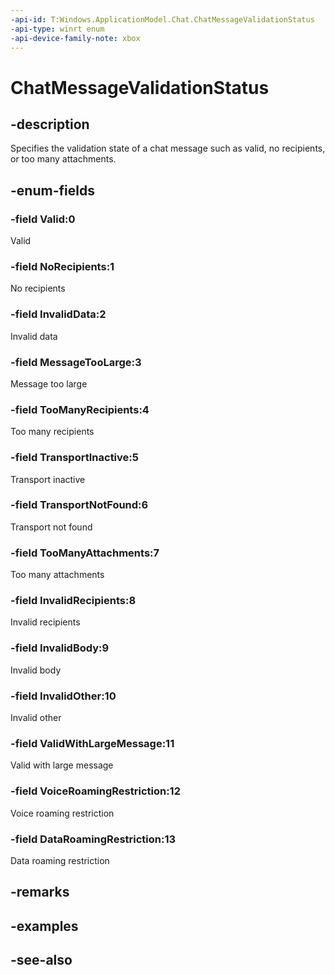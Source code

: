 ```yaml
---
-api-id: T:Windows.ApplicationModel.Chat.ChatMessageValidationStatus
-api-type: winrt enum
-api-device-family-note: xbox
---
```


<!-- Enumeration syntax
public enum Windows.ApplicationModel.Chat.ChatMessageValidationStatus : int
-->

# ChatMessageValidationStatus

## -description
Specifies the validation state of a chat message such as valid, no recipients, or too many attachments.

## -enum-fields
### -field Valid:0
Valid

### -field NoRecipients:1
No recipients

### -field InvalidData:2
Invalid data

### -field MessageTooLarge:3
Message too large

### -field TooManyRecipients:4
Too many recipients

### -field TransportInactive:5
Transport inactive

### -field TransportNotFound:6
Transport not found

### -field TooManyAttachments:7
Too many attachments

### -field InvalidRecipients:8
Invalid recipients

### -field InvalidBody:9
Invalid body

### -field InvalidOther:10
Invalid other

### -field ValidWithLargeMessage:11
Valid with large message

### -field VoiceRoamingRestriction:12
Voice roaming restriction

### -field DataRoamingRestriction:13
Data roaming restriction


## -remarks

## -examples

## -see-also